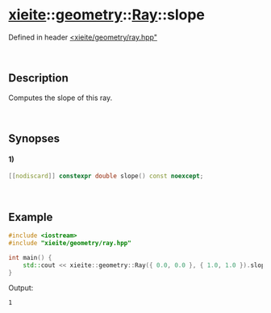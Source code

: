# [xieite](../../../../../xieite.md)\:\:[geometry](../../../../../geometry.md)\:\:[Ray](../../../ray.md)\:\:slope
Defined in header [<xieite/geometry/ray.hpp"](../../../../../../include/xieite/geometry/ray.hpp)

&nbsp;

## Description
Computes the slope of this ray.

&nbsp;

## Synopses
#### 1)
```cpp
[[nodiscard]] constexpr double slope() const noexcept;
```

&nbsp;

## Example
```cpp
#include <iostream>
#include "xieite/geometry/ray.hpp"

int main() {
    std::cout << xieite::geometry::Ray({ 0.0, 0.0 }, { 1.0, 1.0 }).slope() << '\n';
}
```
Output:
```
1
```
